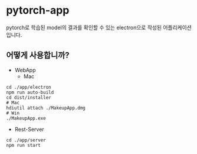 # pytorch-app
pytorch로 학습된 model의 결과를 확인할 수 있는 electron으로 작성된 어플리케이션 입니다.
<!-- # Makeup
front-end application that showing face about before / after makeup.

## "Makeup" 은 무엇입니까?
사람 이미지의 메이크업 전 / 후 를 보여주는 어플리케이션 입니다.
백엔드에는 미리 학습된 makeup model을 가지고 py-torch / tfjs를 통해 결과 이미지를 얻어내고
프론트엔드에서 WebApp 또는 rest-api로 메이크업 전 / 후 이미지를 요청할 수 있습니다.
-->
## 어떻게 사용합니까?
- WebApp
    - Mac
```
cd ./app/electron
npm run auto-build
cd dist/installer
# Mac
hdiutil attach ./MakeupApp.dmg
# Win
./MakeupApp.exe
```
- Rest-Server
```
cd ./app/server
npm run start
```